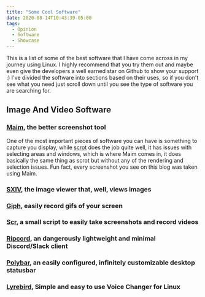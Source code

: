 ```yaml
---
title: "Some Cool Software"
date: 2020-08-14T10:43:39-05:00
tags:
  - Opinion
  - Software
  - Showcase
---
```


This is a list of some of the best software that I have come across in my journey using Linux. I highly recommend that you try them out and maybe even give the developers a well earned star on Github to show your support :) I've divided the software into sections based on their uses, so if you don't see what you need just scroll down until you see the type of software you are searching for.

## Image And Video Software

### [Maim](https://github.com/naelstrof/maim), the better screenshot tool
One of the most important pieces of software you can have is something to capture you display, while [scrot](https://github.com/dreamer/scrot) does the job quite well, it has issues with selecting areas and windows, which is where Maim comes in, it does basically the same thing as scrot but without any of the rendering and selection issues. Fun fact, every screenshot you see on this blog was taken using Maim.

### [SXIV](https://github.com/muennich/sxiv), the image viewer that, well, views images

### [Giph](https://github.com/phisch/giph), easily record gifs of your screen

### [Scr](https://github.com/6gk/scr), a small script to easily take screenshots and record videos

### [Ripcord](https://cancel.fm/ripcord/), an dangerously lightweight and minimal Discord/Slack client

### [Polybar](https://github.com/polybar/polybar), an easily configured, infinitely customizable desktop statusbar


### [Lyrebird](https://github.com/chxrlt/lyrebird), Simple and easy to use Voice Changer for Linux
